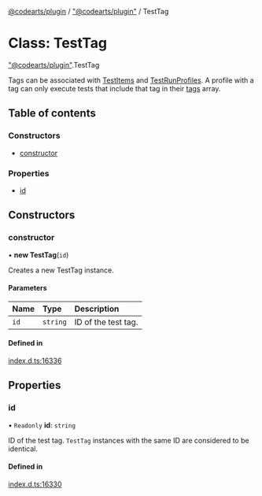 [@codearts/plugin](../README.md) / ["@codearts/plugin"](../modules/_codearts_plugin_.md) / TestTag

# Class: TestTag

["@codearts/plugin"](../modules/_codearts_plugin_.md).TestTag

Tags can be associated with [TestItems](../interfaces/codearts_plugin_.TestItem.md) and
[TestRunProfiles](../interfaces/codearts_plugin_.TestRunProfile.md). A profile with a tag can only
execute tests that include that tag in their [tags](../interfaces/codearts_plugin_.TestItem.md#tags) array.

## Table of contents

### Constructors

- [constructor](codearts_plugin_.TestTag.md#constructor)

### Properties

- [id](codearts_plugin_.TestTag.md#id)

## Constructors

### constructor

• **new TestTag**(`id`)

Creates a new TestTag instance.

#### Parameters

| Name | Type | Description |
| :------ | :------ | :------ |
| `id` | `string` | ID of the test tag. |

#### Defined in

[index.d.ts:16336](https://github.com/shuyaqian/cloudide-plugin-api/blob/3fbdd11/index.d.ts#L16336)

## Properties

### id

• `Readonly` **id**: `string`

ID of the test tag. `TestTag` instances with the same ID are considered
to be identical.

#### Defined in

[index.d.ts:16330](https://github.com/shuyaqian/cloudide-plugin-api/blob/3fbdd11/index.d.ts#L16330)

